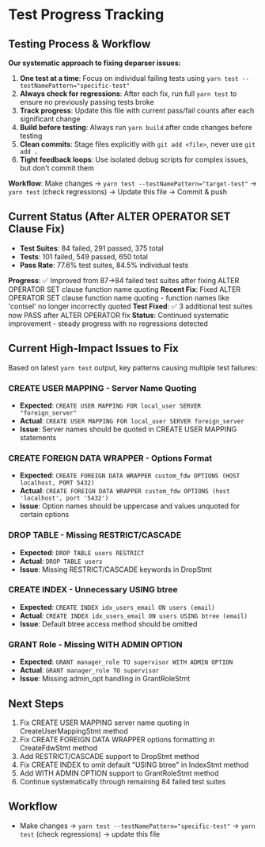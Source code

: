 # Test Progress Tracking

## Testing Process & Workflow
**Our systematic approach to fixing deparser issues:**

1. **One test at a time**: Focus on individual failing tests using `yarn test --testNamePattern="specific-test"`
2. **Always check for regressions**: After each fix, run full `yarn test` to ensure no previously passing tests broke
3. **Track progress**: Update this file with current pass/fail counts after each significant change
4. **Build before testing**: Always run `yarn build` after code changes before testing
5. **Clean commits**: Stage files explicitly with `git add <file>`, never use `git add .`
6. **Tight feedback loops**: Use isolated debug scripts for complex issues, but don't commit them

**Workflow**: Make changes → `yarn test --testNamePattern="target-test"` → `yarn test` (check regressions) → Update this file → Commit & push

## Current Status (After ALTER OPERATOR SET Clause Fix)
- **Test Suites**: 84 failed, 291 passed, 375 total
- **Tests**: 101 failed, 549 passed, 650 total  
- **Pass Rate**: 77.6% test suites, 84.5% individual tests

**Progress**: ✅ Improved from 87→84 failed test suites after fixing ALTER OPERATOR SET clause function name quoting
**Recent Fix**: Fixed ALTER OPERATOR SET clause function name quoting - function names like 'contsel' no longer incorrectly quoted
**Test Fixed**: ✅ 3 additional test suites now PASS after ALTER OPERATOR fix
**Status**: Continued systematic improvement - steady progress with no regressions detected

## Current High-Impact Issues to Fix
Based on latest `yarn test` output, key patterns causing multiple test failures:

### CREATE USER MAPPING - Server Name Quoting
- **Expected**: `CREATE USER MAPPING FOR local_user SERVER "foreign_server"`
- **Actual**: `CREATE USER MAPPING FOR local_user SERVER foreign_server`
- **Issue**: Server names should be quoted in CREATE USER MAPPING statements

### CREATE FOREIGN DATA WRAPPER - Options Format
- **Expected**: `CREATE FOREIGN DATA WRAPPER custom_fdw OPTIONS (HOST localhost, PORT 5432)`
- **Actual**: `CREATE FOREIGN DATA WRAPPER custom_fdw OPTIONS (host 'localhost', port '5432')`
- **Issue**: Option names should be uppercase and values unquoted for certain options

### DROP TABLE - Missing RESTRICT/CASCADE
- **Expected**: `DROP TABLE users RESTRICT`
- **Actual**: `DROP TABLE users`
- **Issue**: Missing RESTRICT/CASCADE keywords in DropStmt

### CREATE INDEX - Unnecessary USING btree
- **Expected**: `CREATE INDEX idx_users_email ON users (email)`
- **Actual**: `CREATE INDEX idx_users_email ON users USING btree (email)`
- **Issue**: Default btree access method should be omitted

### GRANT Role - Missing WITH ADMIN OPTION
- **Expected**: `GRANT manager_role TO supervisor WITH ADMIN OPTION`
- **Actual**: `GRANT manager_role TO supervisor`
- **Issue**: Missing admin_opt handling in GrantRoleStmt

## Next Steps
1. Fix CREATE USER MAPPING server name quoting in CreateUserMappingStmt method
2. Fix CREATE FOREIGN DATA WRAPPER options formatting in CreateFdwStmt method  
3. Add RESTRICT/CASCADE support to DropStmt method
4. Fix CREATE INDEX to omit default "USING btree" in IndexStmt method
5. Add WITH ADMIN OPTION support to GrantRoleStmt method
6. Continue systematically through remaining 84 failed test suites

## Workflow
- Make changes → `yarn test --testNamePattern="specific-test"` → `yarn test` (check regressions) → update this file
